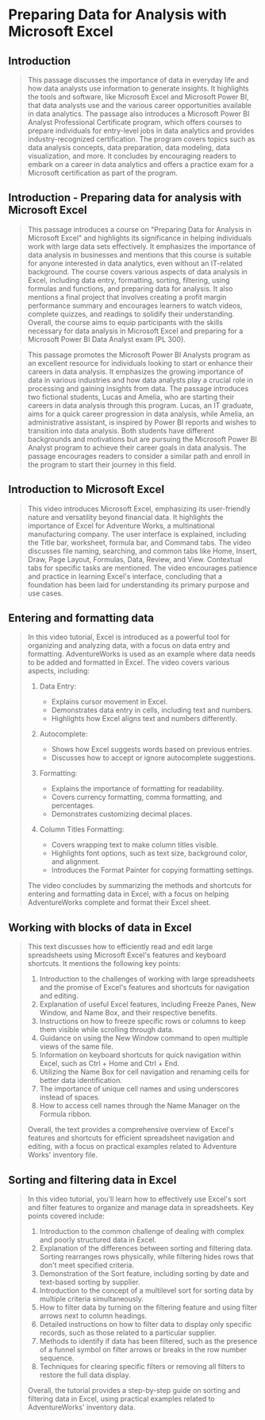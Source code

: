 # Preparing Data for Analysis with Microsoft Excel

## Introduction
> This passage discusses the importance of data in everyday life and how data analysts use information to generate insights. It highlights the tools and software, like Microsoft Excel and Microsoft Power BI, that data analysts use and the various career opportunities available in data analytics. The passage also introduces a Microsoft Power BI Analyst Professional Certificate program, which offers courses to prepare individuals for entry-level jobs in data analytics and provides industry-recognized certification. The program covers topics such as data analysis concepts, data preparation, data modeling, data visualization, and more. It concludes by encouraging readers to embark on a career in data analytics and offers a practice exam for a Microsoft certification as part of the program.


## Introduction - Preparing data for analysis with Microsoft Excel
> This passage introduces a course on "Preparing Data for Analysis in Microsoft Excel" and highlights its significance in helping individuals work with large data sets effectively. It emphasizes the importance of data analysis in businesses and mentions that this course is suitable for anyone interested in data analytics, even without an IT-related background. The course covers various aspects of data analysis in Excel, including data entry, formatting, sorting, filtering, using formulas and functions, and preparing data for analysis. It also mentions a final project that involves creating a profit margin performance summary and encourages learners to watch videos, complete quizzes, and readings to solidify their understanding. Overall, the course aims to equip participants with the skills necessary for data analysis in Microsoft Excel and preparing for a Microsoft Power BI Data Analyst exam (PL 300).

> This passage promotes the Microsoft Power BI Analysts program as an excellent resource for individuals looking to start or enhance their careers in data analysis. It emphasizes the growing importance of data in various industries and how data analysts play a crucial role in processing and gaining insights from data. The passage introduces two fictional students, Lucas and Amelia, who are starting their careers in data analysis through this program. Lucas, an IT graduate, aims for a quick career progression in data analysis, while Amelia, an administrative assistant, is inspired by Power BI reports and wishes to transition into data analysis. Both students have different backgrounds and motivations but are pursuing the Microsoft Power BI Analyst program to achieve their career goals in data analysis. The passage encourages readers to consider a similar path and enroll in the program to start their journey in this field.

## Introduction to Microsoft Excel
> This video introduces Microsoft Excel, emphasizing its user-friendly nature and versatility beyond financial data. It highlights the importance of Excel for Adventure Works, a multinational manufacturing company. The user interface is explained, including the Title bar, worksheet, formula bar, and Command tabs. The video discusses file naming, searching, and common tabs like Home, Insert, Draw, Page Layout, Formulas, Data, Review, and View. Contextual tabs for specific tasks are mentioned. The video encourages patience and practice in learning Excel's interface, concluding that a foundation has been laid for understanding its primary purpose and use cases.

## Entering and formatting data
> In this video tutorial, Excel is introduced as a powerful tool for organizing and analyzing data, with a focus on data entry and formatting. AdventureWorks is used as an example where data needs to be added and formatted in Excel. The video covers various aspects, including:
> 1. Data Entry:
>    - Explains cursor movement in Excel.
>    - Demonstrates data entry in cells, including text and numbers.
>    - Highlights how Excel aligns text and numbers differently.
> 
> 2. Autocomplete:
>    - Shows how Excel suggests words based on previous entries.
>    - Discusses how to accept or ignore autocomplete suggestions.
> 
> 3. Formatting:
>    - Explains the importance of formatting for readability.
>    - Covers currency formatting, comma formatting, and percentages.
>    - Demonstrates customizing decimal places.
> 
> 4. Column Titles Formatting:
>    - Covers wrapping text to make column titles visible.
>    - Highlights font options, such as text size, background color, and alignment.
>    - Introduces the Format Painter for copying formatting settings.
> 
> The video concludes by summarizing the methods and shortcuts for entering and formatting data in Excel, with a focus on helping AdventureWorks complete and format their Excel sheet.


## Working with blocks of data in Excel
> This text discusses how to efficiently read and edit large spreadsheets using Microsoft Excel's features and keyboard shortcuts. It mentions the following key points:
> 1. Introduction to the challenges of working with large spreadsheets and the promise of Excel's features and shortcuts for navigation and editing.
> 2. Explanation of useful Excel features, including Freeze Panes, New Window, and Name Box, and their respective benefits.
> 3. Instructions on how to freeze specific rows or columns to keep them visible while scrolling through data.
> 4. Guidance on using the New Window command to open multiple views of the same file.
> 5. Information on keyboard shortcuts for quick navigation within Excel, such as Ctrl + Home and Ctrl + End.
> 6. Utilizing the Name Box for cell navigation and renaming cells for better data identification.
> 7. The importance of unique cell names and using underscores instead of spaces.
> 8. How to access cell names through the Name Manager on the Formula ribbon.
> 
> Overall, the text provides a comprehensive overview of Excel's features and shortcuts for efficient spreadsheet navigation and editing, with a focus on practical examples related to Adventure Works' inventory file.

## Sorting and filtering data in Excel
> In this video tutorial, you'll learn how to effectively use Excel's sort and filter features to organize and manage data in spreadsheets. Key points covered include:
> 1. Introduction to the common challenge of dealing with complex and poorly structured data in Excel.
> 2. Explanation of the differences between sorting and filtering data. Sorting rearranges rows physically, while filtering hides rows that don't meet specified criteria.
> 3. Demonstration of the Sort feature, including sorting by date and text-based sorting by supplier.
> 4. Introduction to the concept of a multilevel sort for sorting data by multiple criteria simultaneously.
> 5. How to filter data by turning on the filtering feature and using filter arrows next to column headings.
> 6. Detailed instructions on how to filter data to display only specific records, such as those related to a particular supplier.
> 7. Methods to identify if data has been filtered, such as the presence of a funnel symbol on filter arrows or breaks in the row number sequence.
> 8. Techniques for clearing specific filters or removing all filters to restore the full data display.
> 
> Overall, the tutorial provides a step-by-step guide on sorting and filtering data in Excel, using practical examples related to AdventureWorks' inventory data.

## 